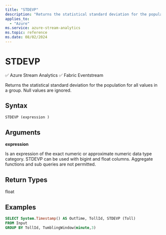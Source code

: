 ```yaml
---
title: "STDEVP"
description: "Returns the statistical standard deviation for the population for all values in a group. Null values are ignored."
applies_to: 
  - "Azure"
ms.service: azure-stream-analytics
ms.topic: reference
ms.date: 08/02/2024
---
```

# STDEVP
:white_check_mark: Azure Stream Analytics :white_check_mark: Fabric Eventstream

  Returns the statistical standard deviation for the population for all values in a group. Null values are ignored.  
  
 ## Syntax  
  
```SQL   
STDEVP (expression )  
```  
  
## Arguments  
 **expression**  
  
 Is an expression of the exact numeric or approximate numeric data type category. STDEVP can be used with bigint and float columns. Aggregate functions and sub queries are not permitted.  
  
## Return Types  
 float  
  
## Examples  
  
```SQL  
SELECT System.Timestamp() AS OutTime, TollId, STDEVP (Toll)   
FROM Input  
GROUP BY TollId, TumblingWindow(minute,3)  
  
```  
  
  
